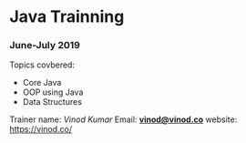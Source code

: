# Java Trainning



### June-July 2019


Topics covbered:

* Core Java
* OOP using Java
* Data Structures

Trainer name: *Vinod Kumar*
Email: **vinod@vinod.co**
website: https://vinod.co/


